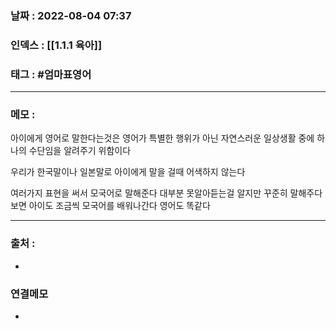 ### 날짜 :  2022-08-04 07:37

### 인덱스 : [[1.1.1 육아]]

### 태그 : #엄마표영어


----

### 메모 :

아이에게 영어로 말한다는것은 영어가 특별한 행위가 아닌 자연스러운 일상생활 중에 하나의 수단임을 알려주기 위함이다

우리가 한국말이나 일본말로 아이에게 말을 걸때 어색하지 않는다

여러가지 표현을 써서 모국어로 말해준다
대부분 못알아듣는걸 알지만 꾸준히 말해주다보면 아이도 조금씩 모국어를 배워나간다
영어도 똑같다

----
### 출처 :
-


### 연결메모
-














